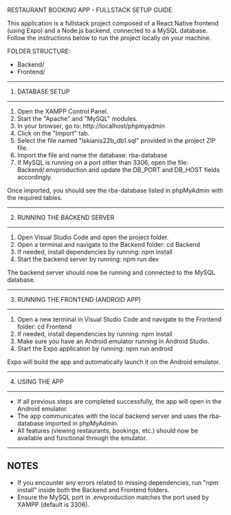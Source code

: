 RESTAURANT BOOKING APP - FULLSTACK SETUP GUIDE

This application is a fullstack project composed of a React Native frontend (using Expo) and a Node.js backend, connected to a MySQL database. Follow the instructions below to run the project locally on your machine.

FOLDER STRUCTURE:

- Backend/
- Frontend/

---

1. DATABASE SETUP

---

1. Open the XAMPP Control Panel.
2. Start the "Apache" and "MySQL" modules.
3. In your browser, go to: http://localhost/phpmyadmin
4. Click on the "Import" tab.
5. Select the file named "lskianis22b_db1.sql" provided in the project ZIP file.
6. Import the file and name the database: rba-database
7. If MySQL is running on a port other than 3306, open the file:
   Backend/.envproduction
   and update the DB_PORT and DB_HOST fields accordingly.

Once imported, you should see the rba-database listed in phpMyAdmin with the required tables.

---

2. RUNNING THE BACKEND SERVER

---

1. Open Visual Studio Code and open the project folder.
2. Open a terminal and navigate to the Backend folder:
   cd Backend
3. If needed, install dependencies by running:
   npm install
4. Start the backend server by running:
   npm run dev

The backend server should now be running and connected to the MySQL database.

---

3. RUNNING THE FRONTEND (ANDROID APP)

---

1. Open a new terminal in Visual Studio Code and navigate to the Frontend folder:
   cd Frontend
2. If needed, install dependencies by running:
   npm install
3. Make sure you have an Android emulator running in Android Studio.
4. Start the Expo application by running:
   npm run android

Expo will build the app and automatically launch it on the Android emulator.

---

4. USING THE APP

---

- If all previous steps are completed successfully, the app will open in the Android emulator.
- The app communicates with the local backend server and uses the rba-database imported in phpMyAdmin.
- All features (viewing restaurants, bookings, etc.) should now be available and functional through the emulator.

---

## NOTES

- If you encounter any errors related to missing dependencies, run "npm install" inside both the Backend and Frontend folders.
- Ensure the MySQL port in .envproduction matches the port used by XAMPP (default is 3306).
